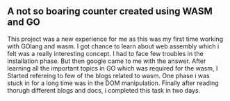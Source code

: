 
## A not so boaring counter created using WASM and GO

This project was a new experience for me as this was my first time working with GOlang and wasm.
I got chance to learn about web assembly which i felt was a really interesting concept.
I had to face few troubles in the installation phase. But then google came to me with the answer.
After learning all the important topics in GO which was required for the wasm, I Started refereing to few of the blogs related to wasm.
One phase i was stuck in for a long time was in the DOM manipulation.
Finally after reading thorugh different blogs and docs, i completed this task in two days.


